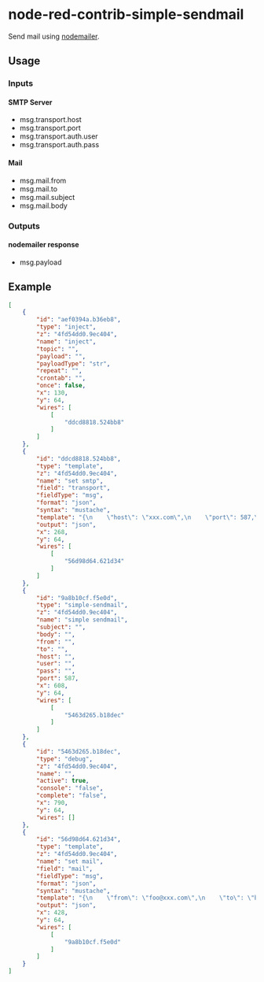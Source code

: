# node-red-contrib-simple-sendmail

Send mail using [nodemailer](https://www.npmjs.com/package/nodemailer).

## Usage

### Inputs

#### SMTP Server

- msg.transport.host
- msg.transport.port
- msg.transport.auth.user
- msg.transport.auth.pass

#### Mail

- msg.mail.from
- msg.mail.to
- msg.mail.subject
- msg.mail.body

### Outputs

#### nodemailer response

- msg.payload

## Example

```json
[
    {
        "id": "aef0394a.b36eb8",
        "type": "inject",
        "z": "4fd54dd0.9ec404",
        "name": "inject",
        "topic": "",
        "payload": "",
        "payloadType": "str",
        "repeat": "",
        "crontab": "",
        "once": false,
        "x": 130,
        "y": 64,
        "wires": [
            [
                "ddcd8818.524bb8"
            ]
        ]
    },
    {
        "id": "ddcd8818.524bb8",
        "type": "template",
        "z": "4fd54dd0.9ec404",
        "name": "set smtp",
        "field": "transport",
        "fieldType": "msg",
        "format": "json",
        "syntax": "mustache",
        "template": "{\n    \"host\": \"xxx.com\",\n    \"port\": 587,\n    \"auth\": {\n        \"user\": \"mailuser\", \n        \"pass\": \"password\"\n    }\n}",
        "output": "json",
        "x": 268,
        "y": 64,
        "wires": [
            [
                "56d98d64.621d34"
            ]
        ]
    },
    {
        "id": "9a8b10cf.f5e0d",
        "type": "simple-sendmail",
        "z": "4fd54dd0.9ec404",
        "name": "simple sendmail",
        "subject": "",
        "body": "",
        "from": "",
        "to": "",
        "host": "",
        "user": "",
        "pass": "",
        "port": 587,
        "x": 608,
        "y": 64,
        "wires": [
            [
                "5463d265.b18dec"
            ]
        ]
    },
    {
        "id": "5463d265.b18dec",
        "type": "debug",
        "z": "4fd54dd0.9ec404",
        "name": "",
        "active": true,
        "console": "false",
        "complete": "false",
        "x": 790,
        "y": 64,
        "wires": []
    },
    {
        "id": "56d98d64.621d34",
        "type": "template",
        "z": "4fd54dd0.9ec404",
        "name": "set mail",
        "field": "mail",
        "fieldType": "msg",
        "format": "json",
        "syntax": "mustache",
        "template": "{\n    \"from\": \"foo@xxx.com\",\n    \"to\": \"bar@gmail.com\",\n    \"subject\": \"Hello\",\n    \"text\": \"Hello,\\nHow are you?\\nGoodbye.\"\n}",
        "output": "json",
        "x": 428,
        "y": 64,
        "wires": [
            [
                "9a8b10cf.f5e0d"
            ]
        ]
    }
]
```
